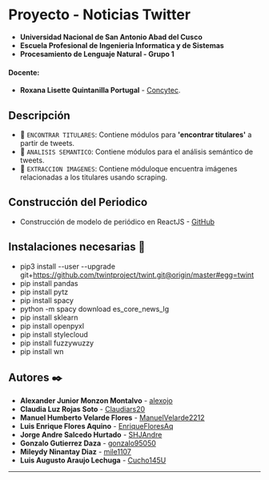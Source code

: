 # Proyecto - Noticias Twitter
- **Universidad Nacional de San Antonio Abad del Cusco**
- **Escuela Profesional de Ingenieria Informatica y de Sistemas**
- **Procesamiento de Lenguaje Natural - Grupo 1**
#### Docente:
- **Roxana Lisette Quintanilla Portugal** - [Concytec](http://dina.concytec.gob.pe/appDirectorioCTI/VerDatosInvestigador.do;jsessionid=f564431f36070c2b4a0e4a590b74?id_investigador=40930).

## Descripción 

- 📁 `ENCONTRAR TITULARES`: Contiene módulos para **'encontrar titulares'** a partir de tweets.
- 📁 `ANALISIS SEMANTICO`: Contiene módulos para el análisis semántico de tweets.
- 📁 `EXTRACCION IMAGENES`: Contiene móduloque encuentra imágenes relacionadas a los titulares usando scraping.


## Construcción del Periodico 
* Construcción de modelo de periódico en ReactJS - [GitHub](https://github.com/Claudiars20/news-paper-react)

## Instalaciones necesarias 📝

- pip3 install --user --upgrade git+https://github.com/twintproject/twint.git@origin/master#egg=twint
- pip install pandas
- pip install pytz
- pip install spacy
- python -m spacy download es_core_news_lg 
- pip install sklearn 
- pip install openpyxl 
- pip install stylecloud 
- pip install fuzzywuzzy
- pip install wn




## Autores ✒️
* **Alexander Junior Monzon Montalvo** - [alexojo](https://github.com/alexojo)
* **Claudia Luz Rojas Soto** - [Claudiars20](https://github.com/Claudiars20)
* **Manuel Humberto Velarde Flores** - [ManuelVelarde2212](https://github.com/ManuelVelarde2212)
* **Luis Enrique Flores Aquino** - [EnriqueFloresAq](https://github.com/EnriqueFloresAq)
* **Jorge Andre Salcedo Hurtado** - [SHJAndre](https://github.com/SHJAndre)
* **Gonzalo Gutierrez Daza** - [gonzalo95050](https://github.com/gonzalo95050)
* **Mileydy Ninantay Diaz** - [mile1107](https://github.com/mile1107)
* **Luis Augusto Araujo Lechuga** - [Cucho145U](https://github.com/Cucho145U)
---

